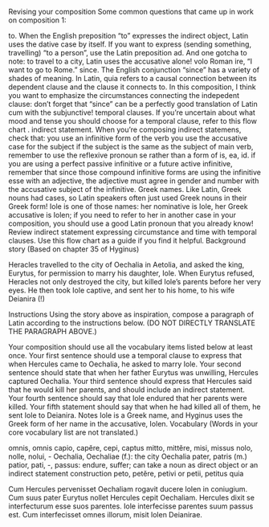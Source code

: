 Revising your composition
Some common questions that came up in work on composition 1:

to. When the English preposition “to” expresses the indirect object, Latin uses the dative case by itself. If you want to express (sending something, travelling) “to a person”, use the Latin preposition ad. And one gotcha to note: to travel to a city, Latin uses the accusative alone! volo Roman ire, “I want to go to Rome.”
since. The English conjunction “since” has a variety of shades of meaning. In Latin, quia refers to a causal connection between its dependent clause and the clause it connects to. In this composition, I think you want to emphasize the circumstances connecting the indepedent clause: don’t forget that “since” can be a perfectly good translation of Latin cum with the subjunctive!
temporal clauses. If you’re uncertain about what mood and tense you should choose for a temporal clause, refer to this flow chart .
indirect statement. When you’re composing indirect statemens, check that:
you use an infinitive form of the verb
you use the accusative case for the subject
if the subject is the same as the subject of main verb, remember to use the reflexive pronoun se rather than a form of is, ea, id.
if you are using a perfect passive infinitive or a future active infinitive, remember that since those compound infinitive forms are using the infinitive esse with an adjective, the adjective must agree in gender and number with the accusative subject of the infinitive.
Greek names. Like Latin, Greek nouns had cases, so Latin speakers often just used Greek nouns in their Greek form! Iole is one of those names: her nominative is Iole, her Greek accusative is Iolen; if you need to refer to her in another case in your composition, you should use a good Latin pronoun that you already know!
Review
indirect statement
expressing circumstance and time with temporal clauses. Use this flow chart as a guide if you find it helpful. 
Background story
(Based on chapter 35 of Hyginus)

Heracles travelled to the city of Oechalia in Aetolia, and asked the king, Eurytus, for permission to marry his daughter, Iole. When Eurytus refused, Heracles not only destroyed the city, but killed Iole’s parents before her very eyes. He then took Iole captive, and sent her to his home, to his wife Deianira (!)

Instructions
Using the story above as inspiration, compose a paragraph of Latin according to the instructions below. (DO NOT DIRECTLY TRANSLATE THE PARAGRAPH ABOVE.)

Your composition should use all the vocabulary items listed below at least once.
Your first sentence should use a temporal clause to express that when Hercules came to Oechalia, he asked to marry Iole.
Your second sentence should state that when her father Eurytus was unwilling, Hercules captured Oechalia.
Your third sentence should express that Hercules said that he would kill her parents, and should include an indirect statement.
Your fourth sentence should say that Iole endured that her parents were killed.
Your fifth statement should say that when he had killed all of them, he sent Iole to Deianira.
Notes
Iole is a Greek name, and Hyginus uses the Greek form of her name in the accusative, Iolen.
Vocabulary
(Words in your core vocabulary list are not translated.)

omnis, omnis
capio, capĕre, cepi, captus
mitto, mittĕre, misi, missus
nolo, nolle, nolui, -
Oechalia, Oechaliae (f.): the city Oechalia
pater, patris (m.)
patior, pati, -, passus: endure, suffer; can take a noun as direct object or an indirect statement construction
peto, petĕre, petivi or petii, petitus
quia



Cum Hercules pervenisset Oechaliam rogavit ducere lolen in coniugium. Cum suus pater Eurytus nollet Hercules cepit Oechaliam. Hercules dixit se interfecturum esse suos parentes. Iole interfecisse parentes suum passus est. Cum interfecisset omnes illorum, misit lolen Deianirae. 
